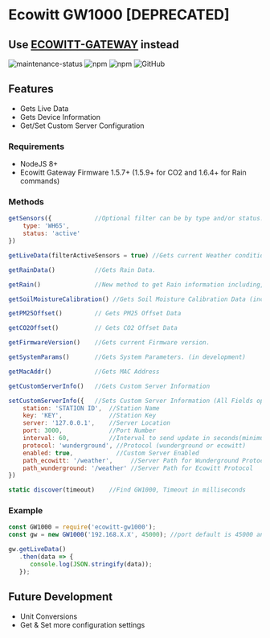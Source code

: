 # Ecowitt GW1000 [DEPRECATED]

## Use [ECOWITT-GATEWAY](https://github.com/bmdevx/ecowitt-gateway) instead

![maintenance-status](https://img.shields.io/badge/maintenance-deprecated-red.svg)  ![npm](https://img.shields.io/npm/dt/ecowitt-gw1000?style=flat-square) ![npm](https://img.shields.io/npm/v/ecowitt-gw1000?style=flat-square) ![GitHub](https://img.shields.io/github/license/bmdevx/ecowitt-gw1000?style=flat-square)

## Features

* Gets Live Data
* Gets Device Information
* Get/Set Custom Server Configuration

### Requirements

* NodeJS 8+
* Ecowitt Gateway Firmware 1.5.7+ (1.5.9+ for CO2 and 1.6.4+ for Rain commands)

### Methods

``` js
getSensors({            //Optional filter can be by type and/or status. Accepts strings or arrays of strings for type and status.
    type: 'WH65',
    status: 'active'
})

getLiveData(filterActiveSensors = true) //Gets current Weather conditions.

getRainData()           //Gets Rain Data.

getRain()               //New method to get Rain information including, Rain Events

getSoilMoistureCalibration() //Gets Soil Moisture Calibration Data (including current analog and digital value for all connected sensors)

getPM25Offset()         // Gets PM25 Offset Data

getCO2Offset()          // Gets CO2 Offset Data

getFirmwareVersion()    //Gets current Firmware version.

getSystemParams()       //Gets System Parameters. (in development)

getMacAddr()            //Gets MAC Address

getCustomServerInfo()   //Gets Custom Server Information

setCustomServerInfo({   //Sets Custom Server Information (All Fields optional)
    station: 'STATION ID',  //Station Name
    key: 'KEY',             //Station Key
    server: '127.0.0.1',    //Server Location
    port: 3000,             //Port Number
    interval: 60,           //Interval to send update in seconds(minimum 16)
    protocol: 'wunderground', //Protocol (wunderground or ecowitt)
    enabled: true,            //Custom Server Enabled
    path_ecowitt: '/weather',     //Server Path for Wunderground Protocol
    path_wunderground: '/weather' //Server Path for Ecowitt Protocol
})

static discover(timeout)    //Find GW1000, Timeout in milliseconds
```

### Example

``` js
const GW1000 = require('ecowitt-gw1000');
const gw = new GW1000('192.168.X.X', 45000); //port default is 45000 and is optional

gw.getLiveData()
   .then(data => {
      console.log(JSON.stringify(data));
   });
```

## Future Development

* Unit Conversions
* Get & Set more configuration settings

